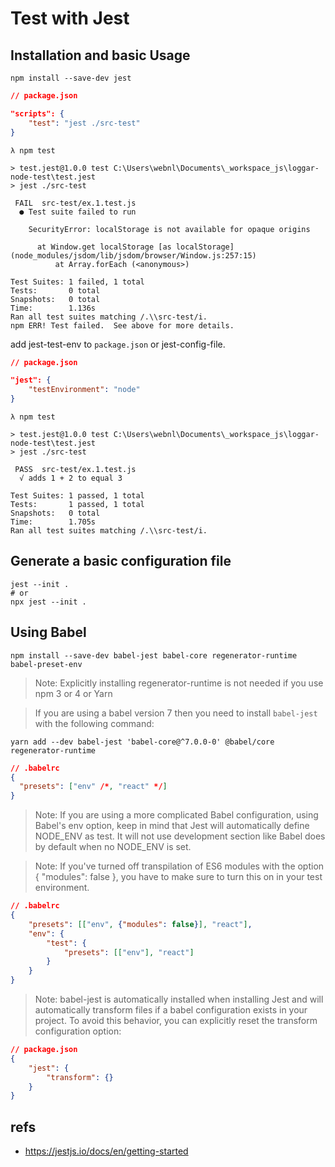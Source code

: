 # Test with Jest

## Installation and basic Usage

```shell
npm install --save-dev jest
```

```json
// package.json

"scripts": {
	"test": "jest ./src-test"
}
```

```shell
λ npm test

> test.jest@1.0.0 test C:\Users\webnl\Documents\_workspace_js\loggar-node-test\test.jest
> jest ./src-test

 FAIL  src-test/ex.1.test.js
  ● Test suite failed to run

    SecurityError: localStorage is not available for opaque origins

      at Window.get localStorage [as localStorage] (node_modules/jsdom/lib/jsdom/browser/Window.js:257:15)
          at Array.forEach (<anonymous>)

Test Suites: 1 failed, 1 total
Tests:       0 total
Snapshots:   0 total
Time:        1.136s
Ran all test suites matching /.\\src-test/i.
npm ERR! Test failed.  See above for more details.
```

add jest-test-env to `package.json` or jest-config-file.

```json
// package.json

"jest": {
	"testEnvironment": "node"
}
```

```shell
λ npm test

> test.jest@1.0.0 test C:\Users\webnl\Documents\_workspace_js\loggar-node-test\test.jest
> jest ./src-test

 PASS  src-test/ex.1.test.js
  √ adds 1 + 2 to equal 3

Test Suites: 1 passed, 1 total
Tests:       1 passed, 1 total
Snapshots:   0 total
Time:        1.705s
Ran all test suites matching /.\\src-test/i.
```

## Generate a basic configuration file

```shell
jest --init .
# or
npx jest --init .
```

## Using Babel

```shell
npm install --save-dev babel-jest babel-core regenerator-runtime babel-preset-env
```

> Note: Explicitly installing regenerator-runtime is not needed if you use npm 3 or 4 or Yarn

> If you are using a babel version 7 then you need to install `babel-jest` with the following command:

```shell
yarn add --dev babel-jest 'babel-core@^7.0.0-0' @babel/core regenerator-runtime
```

```json
// .babelrc
{
  "presets": ["env" /*, "react" */]
}
```

> Note: If you are using a more complicated Babel configuration, using Babel's env option, keep in mind that Jest will automatically define NODE_ENV as test. It will not use development section like Babel does by default when no NODE_ENV is set.

> Note: If you've turned off transpilation of ES6 modules with the option { "modules": false }, you have to make sure to turn this on in your test environment.

```json
// .babelrc
{
	"presets": [["env", {"modules": false}], "react"],
	"env": {
		"test": {
			"presets": [["env"], "react"]
		}
	}
}
```

> Note: babel-jest is automatically installed when installing Jest and will automatically transform files if a babel configuration exists in your project. To avoid this behavior, you can explicitly reset the transform configuration option:

```json
// package.json
{
	"jest": {
		"transform": {}
	}
}
```

## refs

* https://jestjs.io/docs/en/getting-started